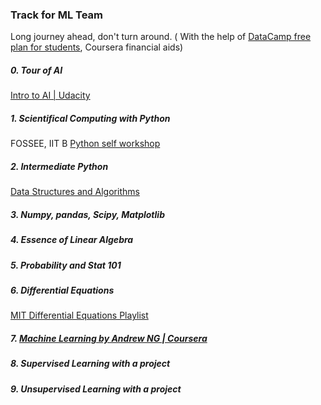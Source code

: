 ### Track for ML Team
Long journey ahead, don't turn around.
( With the help of [DataCamp free plan for students](https://www.datacamp.com/groups/education), Coursera financial aids)
##### 0. Tour of AI 
[Intro to AI | Udacity](https://in.udacity.com/course/intro-to-artificial-intelligence--cs271)
##### 1. Scientifical Computing with Python
FOSSEE, IIT B [Python self workshop](https://python-workshops.fossee.in/self_workshop)
##### 2. Intermediate Python
[Data Structures and Algorithms](https://www.coursera.org/specializations/data-structures-algorithms)
##### 3. Numpy, pandas, Scipy, Matplotlib
##### 4. Essence of Linear Algebra 
##### 5. Probability and Stat 101
##### 6. Differential Equations
[MIT Differential Equations Playlist](https://www.youtube.com/playlist?list=PLUl4u3cNGP63oTpyxCMLKt_JmB0WtSZfG)
##### 7. [Machine Learning by Andrew NG | Coursera](https://www.coursera.org/learn/machine-learning)
##### 8. Supervised Learning with a project
##### 9. Unsupervised Learning with a project
